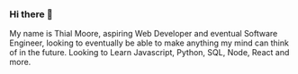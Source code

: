 ### Hi there 👋

My name is Thial Moore, aspiring Web Developer and eventual Software Engineer, looking to eventually be able to make anything my mind can think of in the future.
Looking to Learn Javascript, Python, SQL, Node, React and more.

<!--
**tkmoo00/tkmoo00** is a ✨ _special_ ✨ repository because its `README.md` (this file) appears on your GitHub profile.

Here are some ideas to get you started:

- 🔭 I’m currently working on ...
- 🌱 I’m currently learning ...
- 👯 I’m looking to collaborate on ...
- 🤔 I’m looking for help with ...
- 💬 Ask me about ...
- 📫 How to reach me: ...
- 😄 Pronouns: ...
- ⚡ Fun fact: ...
-->
